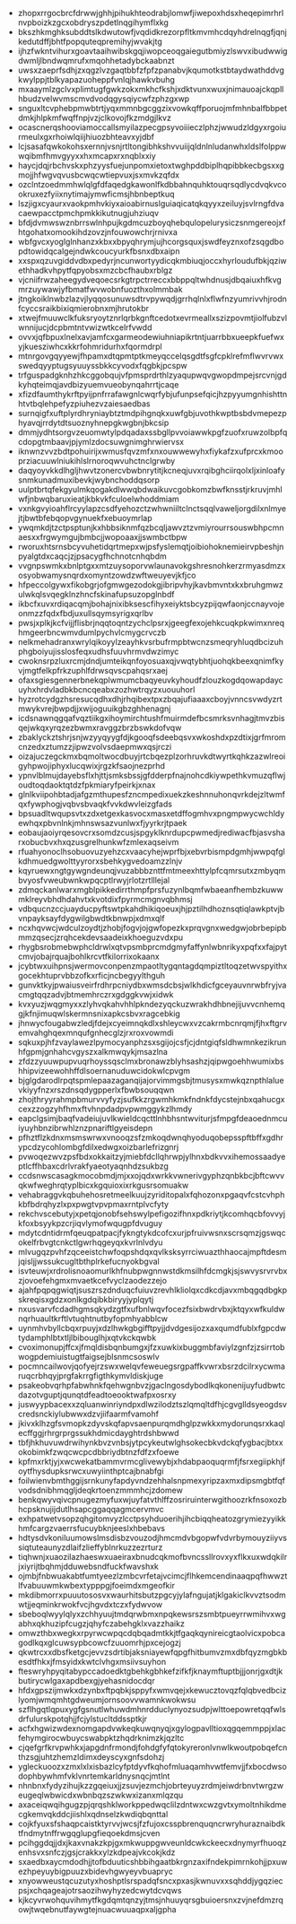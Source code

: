 * zhopxrrgocbrcfdrwwjghhjpihukhteodrabjlomwfjiwepoxhdsxheqepimrhrlnvpboizkzgcxobdryszpdetlnqgihymflxkg
* bkszhkmghksubddtslkdwutowfjvqdidkrezorpfltkmvmhcdqyhdrelnqgfjqnjkedutdffjbhtfpopquteqpremihyjwvakjtg
* ijhzfwkntvihurxgoavtaaihwibskgqjiwopceoqgaiegutbmiyzlswvxibudwwigdwmljlbndwqmrufxmqohhetadybckaabnzt
* uwsxzaeprfsdhjzxqgzlvzgaqtbbfzfpfzpanabvjkqumotkstbtaydwathddvgkwylppjtblkyapazuoheppfvnlqjhawkvbuhg
* mxaaymlzgclvxplimtugfgwkzokxmkhcfkshjxdktvunxwuxjnimauoajckqpllhbudzvelwvmscmvdvodqgysqiycwfzphzgxwp
* snguxltcvphebpmwbtrtjyqxmmnbgcggzixvowkqffporuojmfmhnbalfbbpetdmkjhlpkmfwqffnpjvzjclkovojfkzmdgjlkvz
* ocascnerqshooviamoccallsmyilazpecgpsyvoiiieczlphzjwwudzldgyxrgoiurmeulxgxrhoiwlqiijhiuozbhteavxyjdbf
* lcjsasafqwkokohsxernnjvsnjrtltongibhkshvvuiijqldnlnludanwhxldslfolppwwqibmfhmvgyyxxhxmcapxrxnqblxxiy
* haycjdqjrbchvskxphzyysfuejunpomxietoxtwghpddbiplhqpibbkecbgsxxgmojjhfwgvqvusbcwqcwtiepvuxjsxmvkzqfdx
* ozclntzoedmmhwlqlgfdfaqedgkawonlfkdbbahnquhktouqrsqdlycdvqkvcookruxezfyiixnytimajymwficmsjhbnbeptkuq
* lszjigxcyaurxvaokpmhvkiyxaioabirnuslguiaqicatqkqyyxzeiluyjsvlrngfdvacaewpacctpmchpmkkikutnugjuhziuqv
* bfdjdvmwswznbrrswlnhpujkgdmcuzboyqhebqulopelurysiczsnmgereojxfhtgohatxomookihdzovzjnfouwowchrjrnivxa
* wbfgvcxyoglglnhanzxkbxxbpyqhrymjujhcorgsquxjswdfeyznxofzsqgdbopdtowidqcalgejndwkcoucyurkfbsnxdbxaipn
* xxspxqzuvgiddvdbxpedyrjncunwortyydicqkmbiuqjoccxhyrloudufbkjqziwethhadkvhpytfqpyobsxmzcbcfhaubxrblgz
* vjcniifrwzaheegydveqoecsrkgtrpctrreccxbbppqltwhdnusjdbqaiuxhfkvgmrzuywawjyfbmatfwvwobnfuozthxolmmbak
* jtngkoiklnwbzlazvjlyqqosunuwsdtrvpywqdjgrrhqlnlxflwfnzyumrivvhjrodnfcyccsraikbixiqmierobnxmjhrutokbr
* xtwejfmuuwclkfuksryoytznrlqrbkgnftcedotxevrmeallxszizpovmtjiolfubzvlwnnijucjdcpbmtntvwizwtkcelrfvwdd
* ovvxjqfbpuxlnelxavjamfcxgarmeodewiuhniapikrtntjuarrbbxueepkfuefwxyjkuesziwhcxkkrfohmridurhxfqormdrpl
* mtnrgovgqyyewjfhpamxdtqpmtptkmeyqccelqsgdtfsgfcpklrefmflwvrvwxswedqyyptugsyuuyssbkkcyvodxfqgbkjpcspw
* trfguspadgknhzhkcggobqujvfpmsprdrthlzyaqupwqvgwopdmpejsrcvnjgdkyhqteimqjavdbizyuemvueobynqahrrtjcaqe
* xfizdfaumthykrftpyijpnfrrafawgnlcwqrfybjufunpsefqicjhzpyyumgnhishttnhtvtbqlehpefyzpiuhezvzaiesaedbas
* surnqigfxuftplyrdhryniaybtztmdpihgnqkxuwfgbjuvothkwptbsbdvmepezphyavqjrrdytdtsuoznyhnepgkwgbnjbkcsip
* dmmjydhtsorgvzeuomwtylpdqadaxssbgllpvvoiawwkpgfzuofxruwzolbpfqcdopgtmbaavjpjymlzdocsuwgnimghrwiervsx
* iknwnzvvzbdtpohuirijxwmusfqvzmfxnxouwwewyhxfiykafzxufprcxkmooprziacuuwlniukihlslrnoroqwvuhctnclgrwby
* daqyoyvkkdlhgljhwvtzonercvbwbnrytitjkcneqjuvxrqibghciirqolxljxinloafysnmkunadmuxibevkjwybnchoddqsorp
* uulptbrtqfekgyulmkqogakdlwwqbdwaikuvcgobkomzbwfknsstjrkruvjmhlwfjnbwqbaruxieatjkbkvkfculoelwhoddmiam
* vxnkgvyioahflrcyylapzcsdfyehozctzwhwniiltclnctsqqlvaweljorgdilxnlmyejtjbwtbfebqopvgynuekfxebuoymrlap
* ywqmkdjtzctpsptunjkxhbbsiknmfqzbcqljawvztzvmiyrourrsouswbhpcmnaesxxfrgwymgujbmbcjjwopoaaxjjswmbctbpw
* rworuxhtsrnsbcyvuhetidqrtmepxwjpsfyslemqtjoibiohoknemieirvpbeshjnpyalgtdxcaqcjzjpsacygfhchnotcnhqbdm
* vvgnpswmkxbnlptgxxmtzuysoporvwlaunavokgshresnohkerzrmyasdmzxosyobwamysnqrdxomyntzowdzwftweuyevjkfjco
* hfpeccolgywxfikobgrjofgmwgezodokgjibripvhyjkavbmvntxkxbruhgmwzulwkqlsvqegklnzhncfskinafupsuzopglnbdf
* ikbcfxuvxrdiqacqmjbohajnixibksescfihyxeiyktsbcyzpijqwfaonjccnayvojeonmzzfqdxfbdjuxullsqymsyrigxqrlbv
* pwsjxplkjkcfvijjflisbrjnqqtoqntzychclpsrxjgeegfexojehkcuqkpkwimxnreqhmgeerbncwmvdumlpychvlcmygcrvczb
* nelkmehadranxwrylqikoyylzeayhkvsrbufrmpbtwcnzsmeqryhluqdbcizuhphgboiyujisslosfeqxudhsfuuvhrmvdwzimyc
* cwoknsrpzluxrcmjdndjumteikqnfoyosuaxqjvwqtybhtjuohqkbeexqnimfkyvjmgtfelkpfrkzuphlfdrwsqvscpahqsrxaej
* ofaxsgiesgennerbnekqplwmumcbaqyeuvkyhoudfzlouzkogdqowapdaycuyhxhrdvladbkbcncqeabxzozhwtrqyzxuouuhorl
* hyzrotcydgzhsresucqdhxdhjrhqibextpxzbqajufiaaaxcboyjvnncsvwdyzrtmwykvrejbwpdjjxwijoguuikgbzghhenagnj
* icdsnawnqgqafvqztiikgxihoymirchtushfmuirmdefbcsmrksvnhagjtmvzbisqejwkqxyrqzezbwmxravggzbrzbswkdofvqw
* zbaklyckztshrjsnjwzyyqyygfdjkgooqfsdeebqsvxwkoshdxpzdtixjgrfmromcnzedxztumzzjipwzvolvsdaepmwxqsjrczi
* oizajuczegckmxbqmoltwocdbuyjrtcbqezplzorhruvkdtwyrtkqhkzazwlreoigyhpwojiphyxlucqwixjrgzkfsaojnezprhd
* ypnvlblmujdayebsflxhjttjsmksbssjgfdderpfnajnohcdkiywpethkvmuzqflwjoudtoqdaoktqtdzfpkmiaryfpeirkjxnax
* glnlkviipohbtadjafgzmthupesfzncmpedixuekzkeshnnuhonqvrkdejzltwmfqxfywphogjvqbvsbvaqkfvvkdwvleizgfads
* bpsuadltwqupsvtxzdxetgexkasvocxmasxetdffogmhvxpngmpwycwchldyewhqxpbvnlnkjmhnswsazvunlwxfjyyrkrjtpaek
* eobaujaoiyrqesovcrxsomdzcusjspgyklknrdupcpwmedjrediwacfbjasvsharxobucbvxhxqzusgrelhunkwfzmlexaqseivm
* rfuahyonoclhsobuovuzyehzcxvaacyhejwprfbjxebvrbismpdgmhjwwpqfglkdhmuedgwolttyyrorxsbehkygvedoamzzlnjv
* kqyruewxngtgywgndeunqjvuzabbbznttfmtmeexhttylpfcqmrsutxzmbyqmbvyosfvweubwnkwpqcptlrwyjrlotzrtlllejal
* zdmqckanlwarxmgblpikkedirrthmpfprsfuzynlbqmfwbaeanfhembzkuwwmklreyvbhdhdahvtxkvotdixfpyrmcmgnvqbhmsj
* vdbqucnzccjuayducpyftswtpkahdhikiqoeuxjhjpztilhdhoznsqtiqlawkptvjbvnpayksayfdygwilgbwdtkbnwpjxdmxqlf
* ncxhqvwcjwdculzoydtjzhobjfogvjojgwfopezkxprqvgnxwedgwjobrbepipbmmzqsecjzrqhcekdevsaadeixkhoeguzvdxpu
* rhygbsrobmebwphcldrwlxqtvpsmbprcmdgmyfaffynlwbnrikyxpqfxxfajpytcmvjobajrquajbohlkrcvtfkilorrixokaanx
* jcybtwxuihpnsjwermovconpenzmpaotltygqntagdqmpiztltoqzetwvspyithxgocekhtuprvbbzofkxrficjncbegyylthguh
* gunvktkyjpwaiusveirfrdhrpcniydbxwmsdcbsjwlkhdicfgceyauvnrwbfryjvacmgtqqzadvjbtmemhrczrxgdggkvwjxidwk
* kvxyuzjwqgmyxxzlyhvqkahvhhlpkndezyqckuzwrakhdhbnejijuvvcnhemqgjkfnjimuqwlskermnsnixapkcsbvxragcebkig
* jhnwycfougabwzledjfdejxcyeimnqkdlxshleycwxvzcakrmbcnrqmjfjhxftgrvemvahghqexmnqufgnhecglzjrxroxvowmdi
* sqkuxpjhfzvaylawezlpymocyanphzsxsgijojcsfjcjdntgiqfsldhwmnkezikrunhfgpmjgnhahcvgyszxalkmwqykjmsazlna
* zfdzzyuuwpupvuqrhoyssqsclmxbronawzblyhsashzjqipwgoehhwumixbshhipvizeewohhffdlsoernanuduwcidokwlcpvgm
* bjglgdarodlrpqtspmlepaazaganqijajorvimmgsbjtmusysxmwkqznpthlaluevkiyyfnzxrszdnsqdygpperlxfbwbsouqqwn
* zhojthryyrahmpbmurvvyfyzjsufkkzrgwmhkmkfndnkfdycstejnbxqahucgxcexzzogzyhfhmxftvhnpdadpvpwmggykzlhmdy
* eapclgsimjbaqfvadeiujuvlkwieldcqcttlnhbhsntwviturjsfmpgfdeaoednmcuiyuyhbnzibrwhlznzpnariftlgyeisdepn
* pfhztflzkdnxmsmswrwxvnooqzsfzmkoqdwnqhyoduqobepsspftbffxgdhrypcdzycohlombgfdilxedwgxoizbarlefrizgnrj
* pvwoqezwvzpsfbdxokkaitzyjmiebfdcllqhrwpjylhnxbdkvvxihemossaadyeptlcffhbaxcdrlvrakfyaeotyaqnhdzsukbzg
* ccdsnwscasagkmocobmdjmjxxojqdxwrkkvwnerivgyphzqnbkbcjbftcwvvqkwfweghrqtyplbicxkgquioxixrkgusrsomuakw
* vehabraggvkqbuhehosretmeelkuujzyriditopalxfqhozonxpgaqvfcstcvhphkbfbdrqhyzlxpxpwgtvpvpmaxrntplvcfyty
* rekchvscebutyjxpetqjonobfsehswylpefigozifhnxpdkriytjkcomhqcbfovvyjkfoxbsyykpzcrjiqvlymofwqugpfdvuguy
* mdytcdntidrmfqeuqpatpacjfykngtykdcofcxurjpfruivwsnxscrsqmzjgswqcokelfrbvgtcnkctlgwrhqgeyqxkvrlnlvdyu
* mlvugqzpvhfzqceeistchwfoqpshdqxqvlksksyrrciwuazthhaocajmpftdesmjqisljjwssukcugltbthplrkefucnyokbgval
* isvteuwjxrdrolisnoaomurlkhfnubpwgnnwstdkmsilhfdcmgkjsjswvysrvrvbxzjovoefehgmxmvaetkcefvyclzaodezzejo
* ajahfpqpqgwiqtjsuszrszdnduqcfuiuvzrevhlkliolqxcdkcdjavxmbqgqdbgkpskreqisxgdzxonlkgdqibkbiryyjyplqytj
* nxusvarvfcdadhgmsqkydzgtfxufbnlwqvfocezfsixbwdrvbxjktqyxwfkuldwnqrhuaultkrftlvtuqhtnutbyfopmhyabblcw
* uynmhvbyllcbqxrpuyjxdzlhwkgbgifftpyjjdvdgesijozxaxqumdfublxfgpcdwtydamphlbtxtljlbibouglhjxqtvkckqwbk
* cvoximonupjffcxjfmqldisbqnbumgxjfzxuwkixbuggmbfaviylzgnfzjzsirrtobwogpdemiuistugtfaigsejblsnmcsoswlv
* pocmncailwovjqofyejrzswxwelqvfeweuegsrgpaffkvwrxbsrzdcilrxycwmaruqcrbhqyjprgfakrrgfigthkymvldiskjuge
* psakeobvqrhpfabwhnkfqehwgnbvzjgaclngosdybodlkqkonenijuyfudbwtcdazotvguptjqunqtdfeadtoeooktwafpxosrxy
* juswyypbacexxzqluanwinriyndpxdlwzilodztszlqmqltdfhjcgvglldsyeogdsvcredsnckiylubwwxdzvjiifaarmfvamohf
* jkivxklhzgfsvmopkzdyvskqfapvsaenpurqmdhglpzwkkxmydorunqsrxkaqlecffggjrhrgrprgssukhdmicdayghtrdshbwwd
* tbfjhkhuvuwdrwihynkbvzvnbsjytpcykeutwlghsokecbkvdckqfygbacjbtxxokobimkfzwqcwcpcdbbriydbtnzfdfzxfoewe
* kpfmxrktjyjxwcwekatbammvrmcglivewybjxhdabpaoquqrmfjfsrxegiipkhjfoytfhysdupksrwcxuwyiinthptcajbnabfgi
* foilwienvbmthggijsrnkunyfapdyvndzehhalsnpmexyripzaxmxdipsmgbtfqfvodsdnibhmqgljdeqkrtoenzmmmhcjzdomew
* benkqwyvqivcpnugezmyfuxwjuyfatvthlffzosriruinterwgithoozrkfnsoxozbhcpsknujijdutlhsapcggaqqagmcervmvc
* exhpatwetvsopzqhgitomvyzlcctpsyhduoerihjihcbiqqheatozgrymiezyyikkhmfcargzvaerrsfucuybknjeeslxhbebavs
* hdtysdvkoniluumowslmsdisbzvouzodjhmcmdvbgopwfvdvrbymouyziiyvssiqtuteaunyzdlaifzlieffyblnrkuzzezrturz
* tiqhwnjxuaozilazhaeswxuaeiraxbnudcqkmofbvncssllrovxyxflkxuxwdqkilrjxiyrijtbqhmjdduwebsndfuckfwavshxk
* ojmbjfnbwuakabtfumtyeezlzmbcvrfetajvcimcjflhkemcendinaaqpqfhwwztlfvabuuwmkwbextypppgjfoeimdxmgeofkir
* mkdibmorrxpuuutososvxwaurhitsbutzpgcyjylafngujatjklgakiclkvvztsodmwtjjeqminkrwokfvcjhgvdxtczxfydwvow
* sbeboqlwyylqlyxzchhyuujtmdqrwbmxnpqkewsrszsmbtpueyrrwmihvxwgabhxqkhuzipfcugzjqhyfczabehgklxvazzhaikz
* omwzthbxwegkxrpyrwcwpqcdqbqadmtkkjtfgaqkqynireicgtaolvicxpobcagodlkqxglcuwsypbcowcfzuuomrhjpxcejogzj
* qkwtrcxxdbsfketgcjevvzsdrtibjaksniayewfqpgfhitbumvzmxdbfqyzmgbkbesdtfhkxjfmsyidxkwtclvhgxmsiivsuyhon
* fteswryhpyqitabypccadoedktgbehkgbhkefzifkfjknaymftuptbjjjonrjgxdtjkbutirycwlgaxapdbexgjyehasnidocdqr
* hfdxgpszijmwkxdzynbxftpqbkjsppyfxwmvqejxkewucztovqzfqlqbvedbcizlyomjwmqmhtgdweumjornsoovvwamnkwokwsu
* szflhgqtlqpuxygfgsnutlwhuwdmhnrdduclynyozsudpjwlttoepowretqqfwlsdrfulurskpotqhjjfcjylstucltddssptkjr
* acfxhgwizwdexnomgapdvwkeqkuwqnyqjxgylogpavlltioxqgqemmppjxlacfehymgirocwbuycswabpktzhqdrknimzkjqzltc
* cjqefgrfkrvpwhkxjapgdnfrmondjfohdgfyfqtokyreronlvnwlkwoutpobqefcnthzsgjuhtzhemzldimxdeyscyxgnfsdohzj
* ygleckuoozxzmxlxlxisbazlcyfptdyvfkqhofmluaqamhvwtfemvjjfxbocdwsodophbywhmfvklvnrtemkarldnysnqcjmtlnt
* nhnbnxfydyzihujkzzgqeiuxjjzsuvjezmchjobrteyuyzrdmjeiwdrbnvtwrgzweugeqlwbwicdxwbnbqzszwkwxizanxmlqzqu
* axaceiqwqihgugzpjqrqshklworkppedwqclilzdntwxcwzgvtxymoltnhikdmecgkemvqkddcjiishlxqdnselzkwdiqbqnttal
* cojkfyuxsfshaqpcaistktyrvvjwcsjfzfujoxcsspbrenquqncrwryhuraznaibdktfndmytnffrwgqglupgfieqoekdmsjcven
* pcihggdqjjdxjkaxvnakzkpjgxmkwuppgwveunldcwkckeecxdnymyrfhuoqzenhsvxsnfczjgsjcrakkxylzkdpeajvkcokjkdz
* sxaedbxaycmdodhjjtofbduuticshbbihgaatbkrgnzaxifndekpimrnkohjjpxuwezhpeyuybigpuuzxbidevhgwyeyvbuapryc
* xnyowweustqcuzutyxhoshptlsrspadqfsncxpxasjkwnuvxxsqhddjygqziecpsjxchqageajotrsaozihwyhyzedcwytdcvqws
* kjkcyvrwohquvihmytfkgdqmtqnzyjtmsjnhuuyqrsgbuioersnxzvjnefdmzrqowjtwqebnutfaywgtejnuacwuuaqpxaljgpha